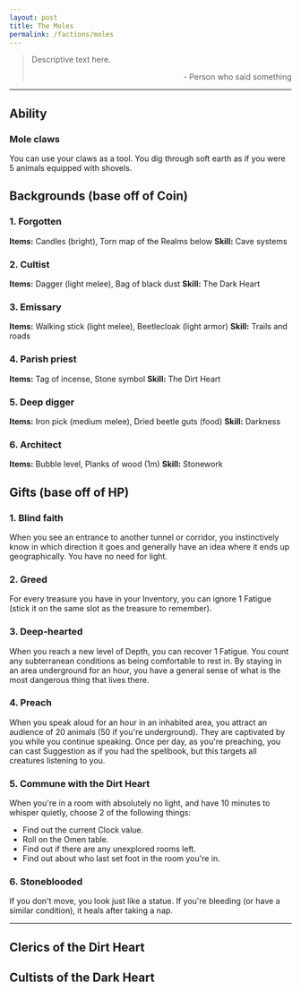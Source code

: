 ```yaml
---
layout: post
title: The Moles
permalink: /factions/moles
---
```


>Descriptive text here.
>
><p style="text-align: right">- Person who said something</p>

***
## Ability

### Mole claws
You can use your claws as a tool. You dig through soft earth as if you were 5 animals equipped with shovels.

## Backgrounds (base off of Coin)

### 1. Forgotten
<b>Items:</b> Candles (bright), Torn map of the Realms below
<b>Skill:</b> Cave systems

### 2. Cultist
<b>Items:</b> Dagger (light melee), Bag of black dust
<b>Skill:</b> The Dark Heart

### 3. Emissary
<b>Items:</b> Walking stick (light melee), Beetlecloak (light armor)
<b>Skill:</b> Trails and roads

### 4. Parish priest
<b>Items:</b> Tag of incense, Stone symbol
<b>Skill:</b> The Dirt Heart

### 5. Deep digger
<b>Items:</b> Iron pick (medium melee), Dried beetle guts (food)
<b>Skill:</b> Darkness

### 6. Architect
<b>Items:</b> Bubble level, Planks of wood (1m)
<b>Skill:</b> Stonework

## Gifts (base off of HP)

### 1. Blind faith
When you see an entrance to another tunnel or corridor, you instinctively know in which direction it goes and generally have an idea where it ends up geographically. You have no need for light.

### 2. Greed
For every treasure you have in your Inventory, you can ignore 1 Fatigue (stick it on the same slot as the treasure to remember). 

### 3. Deep-hearted
When you reach a new level of Depth, you can recover 1 Fatigue. You count any subterranean conditions as being comfortable to rest in. By staying in an area underground for an hour, you have a general sense of what is the most dangerous thing that lives there.

### 4. Preach
When you speak aloud for an hour in an inhabited area, you attract an audience of 20 animals (50 if you're underground). They are captivated by you while you continue speaking. Once per day, as you're preaching, you can cast Suggestion as if you had the spellbook, but this targets all creatures listening to you.

### 5. Commune with the Dirt Heart
When you're in a room with absolutely no light, and have 10 minutes to whisper quietly, choose 2 of the following things:
*  Find out the current Clock value.
*  Roll on the Omen table.
*  Find out if there are any unexplored rooms left.
*  Find out about who last set foot in the room you're in.

### 6. Stoneblooded
If you don't move, you look just like a statue. If you're bleeding (or have a similar condition), it heals after taking a nap.

***

## Clerics of the Dirt Heart

## Cultists of the Dark Heart
